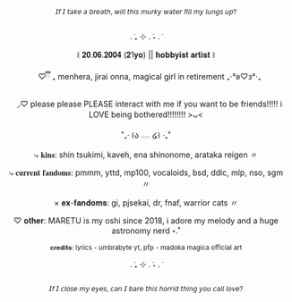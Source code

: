 <p align="center">
  <sub>𝘐𝘧 𝘐 𝘵𝘢𝘬𝘦 𝘢 𝘣𝘳𝘦𝘢𝘵𝘩, 𝘸𝘪𝘭𝘭 𝘵𝘩𝘪𝘴 𝘮𝘶𝘳𝘬𝘺 𝘸𝘢𝘵𝘦𝘳 𝘧𝘪𝘭𝘭 𝘮𝘺 𝘭𝘶𝘯𝘨𝘴 𝘶𝘱?</sub>
</p>
<p align="center">
<picture>
  <source media="(prefers-color-scheme: dark)" srcset="https://i.imgur.com/jbO7Nwi.png">
  <source media="(prefers-color-scheme: light)" srcset="https://i.imgur.com/jbO7Nwi.png">
  <img alt="" srcset="https://i.imgur.com/jbO7Nwi.png">
</picture>
</p>

<p align="center">. ݁₊ ⊹ . ݁˖ . ݁</p>
<p align="center">꒰ 𝟐𝟎.𝟎𝟔.𝟐𝟎𝟎𝟒 (𝟐1𝐲𝐨) || 𝐡𝐨𝐛𝐛𝐲𝐢𝐬𝐭 𝐚𝐫𝐭𝐢𝐬𝐭 ꒱</p>
<p align="center">ㅤ♡ྀི ₊ menhera, jirai onna, magical girl in retirement ₊‧°𐐪♡𐑂°‧₊</p>
<p align="center">ㅤ◞♡ please please PLEASE interact with me if you want to be friends!!!!! i LOVE being bothered!!!!!!!! >ᴗ<</p>

<p align="center">˚₊‧ ꒰ა 𓂋 ໒꒱ ‧₊˚</p>

<p align="center">⤷ 𝐤𝐢𝐧𝐬: shin tsukimi, kaveh, ena shinonome, arataka reigen 〃</p>
<p align="center">⤷ 𝐜𝐮𝐫𝐫𝐞𝐧𝐭 𝐟𝐚𝐧𝐝𝐨𝐦𝐬: pmmm, yttd, mp100, vocaloids, bsd, ddlc, mlp, nso, sgm 〃</p>
<p align="center">× 𝐞𝐱-𝐟𝐚𝐧𝐝𝐨𝐦𝐬: gi, pjsekai, dr, fnaf, warrior cats 〃</p>
<p align="center">♡ 𝐨𝐭𝐡𝐞𝐫: MARETU is my oshi since 2018, i adore my melody and a huge astronomy nerd ⋆.˚</p>
<p align="center"><sup>𝐜𝐫𝐞𝐝𝐢𝐭𝐬: lyrics - umbrabyte yt, pfp - madoka magica official art</sup></p>

<p align="center">. ݁₊ ⊹ . ݁˖ . ݁</p>
<p align="center">
<picture>
  <source media="(prefers-color-scheme: dark)" srcset="https://i.imgur.com/jNektla.png">
  <source media="(prefers-color-scheme: light)" srcset="https://i.imgur.com/jNektla.png">
  <img alt="" srcset="https://i.imgur.com/jNektla.png">
</picture>
</p>
<p align="center">
<sup>𝘐𝘧 𝘐 𝘤𝘭𝘰𝘴𝘦 𝘮𝘺 𝘦𝘺𝘦𝘴, 𝘤𝘢𝘯 𝘐 𝘣𝘢𝘳𝘦 𝘵𝘩𝘪𝘴 𝘩𝘰𝘳𝘳𝘪𝘥 𝘵𝘩𝘪𝘯𝘨 𝘺𝘰𝘶 𝘤𝘢𝘭𝘭 𝘭𝘰𝘷𝘦?</sup>
</p>
